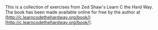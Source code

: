 This is a collection of exercises from Zed Shaw's Learn C the Hard Way. The book
has been made available online for free by the author at (http://c.learncodethehardway.org/book/)[http://c.learncodethehardway.org/book/].
